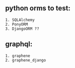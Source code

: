 ## python orms to test:
    1. SQLAlchemy
    2. PonyORM
    3. DjangoORM ??
## graphql:
    1. graphene
    2. graphene_django